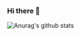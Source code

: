 ### Hi there 👋
![Anurag's github stats](https://github-readme-stats.vercel.app/api?username=thebloodcoders&show_icons=true&theme=radical)

<!--
**thebloodcoders/thebloodcoders** is a ✨ _special_ ✨ repository because its `README.md` (this file) appears on your GitHub profile.

Here are some ideas to get you started:

- 🔭 I’m currently working on ...
- 🌱 I’m currently learning ...
- 👯 I’m looking to collaborate on ...
- 🤔 I’m looking for help with ...
- 💬 Ask me about ...
- 📫 How to reach me: ...
- 😄 Pronouns: ...
- ⚡ Fun fact: ...
-->

